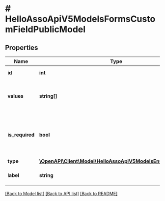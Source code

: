 # # HelloAssoApiV5ModelsFormsCustomFieldPublicModel

## Properties

Name | Type | Description | Notes
------------ | ------------- | ------------- | -------------
**id** | **int** | Id of the customField | [optional] [readonly]
**values** | **string[]** | The list of possible values if type is a CHOICE_LIST | [optional] [readonly]
**is_required** | **bool** | True if the custom field must be filled by the user before validating a cart | [optional] [readonly]
**type** | [**\OpenAPI\Client\Model\HelloAssoApiV5ModelsEnumsFieldType**](HelloAssoApiV5ModelsEnumsFieldType.md) |  | [optional]
**label** | **string** | The label to be displayed to the user | [optional] [readonly]

[[Back to Model list]](../../README.md#models) [[Back to API list]](../../README.md#endpoints) [[Back to README]](../../README.md)

